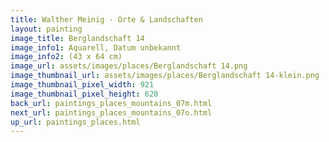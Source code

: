 ```yaml
---
title: Walther Meinig - Orte & Landschaften
layout: painting
image_title: Berglandschaft 14
image_info1: Aquarell, Datum unbekannt
image_info2: (43 x 64 cm)
image_url: assets/images/places/Berglandschaft 14.png
image_thumbnail_url: assets/images/places/Berglandschaft 14-klein.png
image_thumbnail_pixel_width: 921
image_thumbnail_pixel_height: 620
back_url: paintings_places_mountains_07m.html
next_url: paintings_places_mountains_07o.html
up_url: paintings_places.html
---
```


